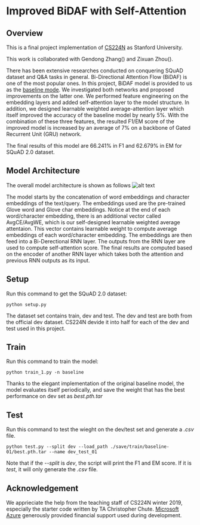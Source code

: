 # Improved BiDAF with Self-Attention
## Overview
This is a final project implementation of [CS224N](http://web.stanford.edu/class/cs224n/) as Stanford University.

This work is collaborated with Gendong Zhang() and Zixuan Zhou().

There has been extensive researches conducted on conquering SQuAD dataset and Q&A tasks in general. Bi-Directional Attention Flow (BiDAF) is one of the most popular ones. In this project, BiDAF model is provided to us as the [baseline mode](https://github.com/chrischute/squad). We investigated both networks and proposed improvements on the latter one. We performed feature engineering on the embedding layers and added self-attention layer to the model structure. In addition, we designed learnable weighted average-attention layer which itself improved the accuracy of the baseline model by nearly 5%. With the combination of these three features, the resulted F1/EM score of the improved model is increased by an average of 7% on a backbone of Gated Recurrent Unit (GRU) network.

The final results of this model are 66.241% in F1 and 62.679% in EM for SQuAD 2.0 dataset.

## Model Architecture
The overall model architecture is shown as follows
![alt text](https://github.com/Oceanland-428/Improved-BiDAF-with-Self-Attention/blob/master/archi.png)

The model starts by the concatenation of word embeddings and character embeddings of the text/query. The embeddings used are the pre-trained Glove word and Glove char embeddings. Notice at the end of each word/character embedding, there is an additional vector called AvgCE/AvgWE, which is our self-designed learnable weighted average attentaion. This vector contains learnable weight to compute average embeddings of each word/character embedding. The embeddings are then feed into a Bi-Derectional RNN layer. The outputs from the RNN layer are used to compute self-attention score. The final results are computed based on the encoder of another RNN layer which takes both the attention and previous RNN outputs as its input.

## Setup
Run this command to get the SQuAD 2.0 dataset:
```
python setup.py
```
The dataset set contains train, dev and test. The dev and test are both from the official dev dataset. CS224N devide it into half for each of the dev and test used in this project.

## Train
Run this command to train the model:
```
python train_1.py -n baseline
```
Thanks to the elegant implementation of the original baseline model, the model evaluates itself periodically, and save the weight that has the best performance on dev set as *best.pth.tar*

## Test
Run this command to test the wieght on the dev/test set and generate a *.csv* file.
```
python test.py --split dev --load_path ./save/train/baseline-01/best.pth.tar --name dev_test_01
```
Note that if the *--split* is *dev*, the script will print the F1 and EM score. If it is *test*, it will only generate the *.csv* file.

## Acknowledgement
We apprieciate the help from the teaching staff of CS224N winter 2019, especially the starter code written by TA Christopher Chute. [Microsoft Azure](https://azure.microsoft.com/en-us/) generously provided financial support used during development.
